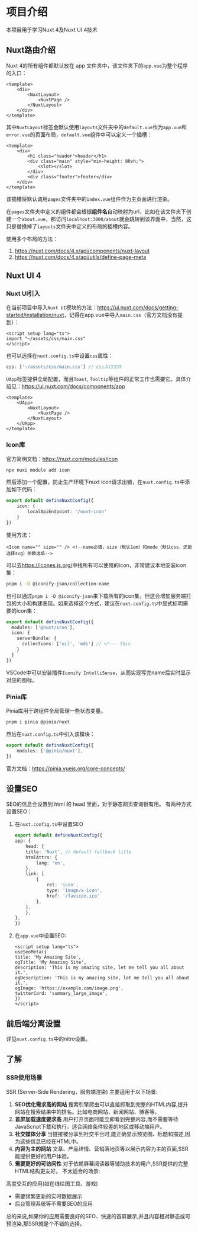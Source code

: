 # 项目介绍

本项目用于学习Nuxt 4及Nuxt UI 4技术

## Nuxt路由介绍

Nuxt 4的所有组件都默认放在 app 文件夹中，该文件夹下的`app.vue`为整个程序的入口：

```vue
<template>
    <div>
        <NuxtLayout>
            <NuxtPage />
        </NuxtLayout>
    </div>
</template>
```

其中`NuxtLayout`标签会默认使用`layouts`文件夹中的`default.vue`作为`app.vue`和`error.vue`的页面布局，`default.vue`组件中可以定义一个插槽：

```vue
<template>
    <div>
        <h1 class="header">header</h1>
        <div class="main" style="min-height: 80vh;">
            <slot></slot>
        </div>
        <div class="footer">footer</div>
    </div>
</template>
```

该插槽将默认调用`pages`文件夹中的`index.vue`组件作为主页面进行渲染。

在`pages`文件夹中定义的组件都会根据**组件名**自动映射为url，比如在该文件夹下创建一个`about.vue`，那访问`localhost:3000/about`就会跳转到该界面中，当然，这只是替换掉了`layouts`文件夹中定义的布局的插槽内容。

使用多个布局的方法：

1. <https://nuxt.com/docs/4.x/api/components/nuxt-layout>
2. <https://nuxt.com/docs/4.x/api/utils/define-page-meta>

## Nuxt UI 4

### Nuxt UI引入

在当前项目中导入`Nuxt UI`模块的方法：<https://ui.nuxt.com/docs/getting-started/installation/nuxt>，记得在app.vue中导入`main.css`（官方文档没有提到）：

```vue
<script setup lang="ts">
import "~/assets/css/main.css"
</script>
```

也可以选择在`nuxt.config.ts`中设置`css`属性：

```ts
css: ['~/assets/css/main.css'] // css入口文件
```

`UApp`标签提供全局配置，而且`Toast`, `Tooltip`等组件的正常工作也需要它。具体介绍见：<https://ui.nuxt.com/docs/components/app>

```vue
<template>
    <UApp>
        <NuxtLayout>
            <NuxtPage />
        </NuxtLayout>
    </UApp>
</template>
```

### Icon库

官方简明文档：<https://nuxt.com/modules/icon>

```bash
npx nuxi module add icon
```

然后添加一个配置，防止生产环境下nuxt icon请求出错，在`nuxt.config.ts`中添加如下代码：

```ts
export default defineNuxtConfig({
    icon: {
        localApiEndpoint: '/nuxt-icon'
    }
})
```

使用方法：

```vue
<Icon name="" size="" /> <!--name必填，size（默认1em）和mode（默认css，还能选择svg）参数选填-->
```

可以去<https://icones.js.org/>中找所有可以使用的icon，非常建议本地安装icon集：

```bash
pnpm i -D @iconify-json/collection-name
```

也可以通过`pnpm i -D @iconify-json`来下载所有的icon集，但这会增加服务端打包的大小和构建表现。如果选择这个方式，建议在`nuxt.config.ts`中显式标明需要的icon集：

```ts
export default defineNuxtConfig({
  modules: ['@nuxt/icon'],
  icon: {
    serverBundle: {
      collections: ['uil', 'mdi'] // <!--- this
    }
  }
})
```

VSCode中可以安装插件`Iconify IntelliSense`，从而实现写完name后实时显示对应的图标。

### Pinia库

Pinia库用于跨组件全局管理一些状态变量。

```bash
pnpm i pinia @pinia/nuxt
```

然后在`nuxt.config.ts`中引入该模块：

```ts
export default defineNuxtConfig({
    modules: ['@pinia/nuxt'],
})
```

官方文档：<https://pinia.vuejs.org/core-concepts/>

## 设置SEO

SEO的信息会设置到 html 的 head 里面，对于静态网页查询很有用。
有两种方式设置SEO：

1. 在`nuxt.config.ts`中设置SEO

    ```ts
    export default defineNuxtConfig({
    app: {
        head: {
        title: 'Nuxt', // default fallback title
        htmlAttrs: {
            lang: 'en',
        },
        link: [
            { 
                rel: 'icon', 
                type: 'image/x-icon', 
                href: '/favicon.ico' 
            },
        ],
        },
    },
    })
    ```

2. 在`app.vue`中设置SEO:

    ```vue
    <script setup lang="ts">
    useSeoMeta({
    title: 'My Amazing Site',
    ogTitle: 'My Amazing Site',
    description: 'This is my amazing site, let me tell you all about it.',
    ogDescription: 'This is my amazing site, let me tell you all about it.',
    ogImage: 'https://example.com/image.png',
    twitterCard: 'summary_large_image',
    })
    </script>
    ```

## 前后端分离设置

详见`nuxt.config.ts`中的nitro设置。

## 了解

### SSR使用场景

SSR (Server-Side Rendering，服务端渲染) 主要适用于以下场景:

1. **SEO优化需求高的网站**
搜索引擎爬虫可以直接抓取到完整的HTML内容,提升网站在搜索结果中的排名。比如电商网站、新闻网站、博客等。
2. **首屏加载速度要求高**
用户打开页面时能立即看到完整内容,而不需要等待JavaScript下载和执行。适合网络条件较差的地区或移动端用户。
3. **社交媒体分享**
当链接被分享到社交平台时,能正确显示预览图、标题和描述,因为这些信息已经在HTML中。
4. **内容为主的网站**
文章、产品详情、营销落地页等以展示内容为主的页面,SSR能提供更好的用户体验。
5. **需要更好的可访问性**
对于依赖屏幕阅读器等辅助技术的用户,SSR提供的完整HTML结构更友好。
不太适合的场景:

高度交互的应用(如在线绘图工具、游戏)

- 需要频繁更新的实时数据展示
- 后台管理系统等不需要SEO的应用

总的来说,如果你的应用需要良好的SEO、快速的首屏展示,并且内容相对静态或可预渲染,那SSR就是个不错的选择。
